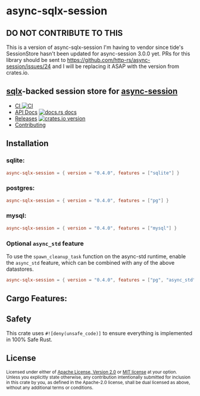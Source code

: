 # async-sqlx-session

## DO NOT CONTRIBUTE TO THIS
This is a version of async-sqlx-session I'm having to vendor since tide's SessionStore hasn't been updated for async-session 3.0.0 yet. PRs for this library should be sent to https://github.com/http-rs/async-session/issues/24
and I will be replacing it ASAP with the version from crates.io.

## [sqlx](https://github.com/launchbadge/sqlx)-backed session store for [async-session](https://github.com/http-rs/async-session)

* [CI ![CI][ci-badge]][ci]
* [API Docs][docs] [![docs.rs docs][docs-badge]][docs]
* [Releases][releases] [![crates.io version][version-badge]][lib-rs]
* [Contributing][contributing]

[ci]: https://github.com/jbr/async-sqlx-session/actions?query=workflow%3ACI
[ci-badge]: https://github.com/jbr/async-sqlx-session/workflows/CI/badge.svg
[releases]: https://github.com/jbr/async-sqlx-session/releases
[docs]: https://docs.rs/async-sqlx-session
[contributing]: https://github.com/jbr/async-sqlx-session/blob/main/.github/CONTRIBUTING.md
[lib-rs]: https://lib.rs/async-sqlx-session
[docs-badge]: https://img.shields.io/badge/docs-latest-blue.svg?style=flat-square
[version-badge]: https://img.shields.io/crates/v/async-sqlx-session.svg?style=flat-square

## Installation
### sqlite: 

```toml
async-sqlx-session = { version = "0.4.0", features = ["sqlite"] }
```

### postgres: 

```toml
async-sqlx-session = { version = "0.4.0", features = ["pg"] }
```

### mysql: 

```toml
async-sqlx-session = { version = "0.4.0", features = ["mysql"] }
```

### Optional `async_std` feature

To use the `spawn_cleanup_task` function on the async-std runtime,
enable the `async_std` feature, which can be combined with any of the
above datastores.

```toml
async-sqlx-session = { version = "0.4.0", features = ["pg", "async_std"] }
```

## Cargo Features:

## Safety
This crate uses ``#![deny(unsafe_code)]`` to ensure everything is implemented in
100% Safe Rust.

## License

<sup>
Licensed under either of <a href="LICENSE-APACHE">Apache License, Version
2.0</a> or <a href="LICENSE-MIT">MIT license</a> at your option.
</sup>

<br/>

<sub>
Unless you explicitly state otherwise, any contribution intentionally submitted
for inclusion in this crate by you, as defined in the Apache-2.0 license, shall
be dual licensed as above, without any additional terms or conditions.
</sub>
